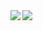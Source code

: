 <a href="https://www.joverzhang.com">
  <img align="left" src="https://github-readme-stats.vercel.app/api?username=JoverZhang&show_icons=true&count_private=true" />
</a>
<a href="https://www.joverzhang.com">
  <img align="left" src="https://github-readme-stats.vercel.app/api/top-langs/?username=JoverZhang&hide=html,thrift,JavaScript,Objective-C,Shell,XSLT,Roff,M4,CSS,Tcl,Dockerfile,Lua,Vue,Makefile,PowerShell,Batchfile,CMake,Assembly,Vim%20Script,Jinja" />
</a>


<!--
**JoverZhang/JoverZhang** is a ✨ _special_ ✨ repository because its `README.md` (this file) appears on your GitHub profile.

Here are some ideas to get you started:

- 🔭 I’m currently working on ...
- 🌱 I’m currently learning ...
- 👯 I’m looking to collaborate on ...
- 🤔 I’m looking for help with ...
- 💬 Ask me about ...
- 📫 How to reach me: ...
- 😄 Pronouns: ...
- ⚡ Fun fact: ...
-->
